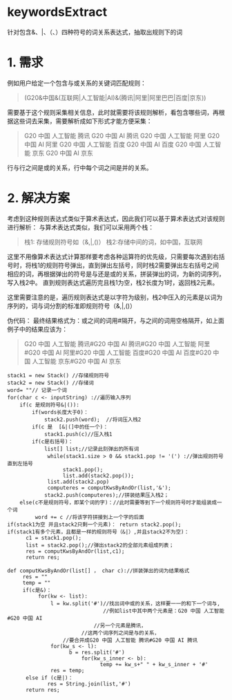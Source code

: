 # keywordsExtract
针对包含&amp;、|、（、）四种符号的词关系表达式，抽取出规则下的词

# 1. 需求
例如用户给定一个包含与或关系的关键词匹配规则：
> (G20&中国&(互联网|人工智能|AI)&(腾讯|阿里|阿里巴巴|百度|京东))

需要基于这个规则采集相关信息，此时就需要将该规则解析，看包含哪些词，再根据这些词去采集，需要解析成如下形式才能方便采集：
> G20 中国 人工智能 腾讯
G20 中国 AI 腾讯
G20 中国 人工智能 阿里
G20 中国 AI 阿里
G20 中国 人工智能 百度
G20 中国 AI 百度
G20 中国 人工智能 京东
G20 中国 AI 京东

行与行之间是或的关系，行中每个词之间是并的关系。

# 2. 解决方案
考虑到这种规则表达式类似于算术表达式，因此我们可以基于算术表达式对该规则进行解析：
与算术表达式类似，我们可以采用两个栈：
> 栈1: 存储规则符号如（&,|,()）
   栈2:存储中间的词，如中国，互联网

这里不用像算术表达式计算那样要考虑各种运算符的优先级，只需要每次遇到右括号时，将栈1的规则符号弹出，直到弹出左括号，同时栈2需要弹出左右括号之间相应的词，再根据弹出的符号是与还是或的关系，拼装弹出的词，为新的词序列，写入栈2中。
直到规则表达式遍历完且栈1为空，栈2长度为1时，返回栈2元素。

这里需要注意的是，遍历规则表达式是以字符为级别，栈2中压入的元素是以词为序列的，词与词分割的标准即规则符号（&,|,()）

伪代码：
最终结果格式为：或之间的词用#隔开，与之间的词用空格隔开，如上面例子中的结果应该为：
> G20 中国 人工智能 腾讯#G20 中国 AI 腾讯#G20 中国 人工智能 阿里#G20 中国 AI 阿里#G20 中国 人工智能 百度#G20 中国 AI 百度#G20 中国 人工智能 京东#G20 中国 AI 京东
```
stack1 = new Stack() //存储规则符号
stack2 = new Stack() //存储词
word= ""// 记录一个词
for(char c <- inputString) ://遍历输入序列
    if(c 是规则符号&|()):
        if(words长度大于0)：
            stack2.push(word);  //将词压入栈2
        if(c 是  [&|(]中的任一个)：
            stack1.push(c)//压入栈1
        if(c是右括号)：
            list[] list;//记录此刻弹出的所有词
             while(stack1.size > 0 && stack1.pop != '(') ://弹出规则符号直到左括号
                  stack1.pop();
                  list.add(stack2.pop());
             list.add(stack2.pop)
             computeres = computKwsByAndOr(list,'&');
            stack2.push(computeres);//拼装结果压入栈2；
    else(c不是规则符号，即某个词的字)：//此时需要等到下一个规则符号时才能组装成一个词   
         word += c //将该字符拼接到上一个字的后面 
if(stack1为空 并且stack2只剩一个元素)： return stack2.pop();
if(stack1有多个元素，且都是一样的规则符号（&|）,并且stack2不为空)：
      c1 = stack1.pop();
      list = stack2.pop();//弹出stack2的全部元素组成列表；
      res = computKwsByAndOr(list,c1);
      return res;

def computKwsByAndOr(list[] ， char c)://拼装弹出的词为结果格式
     res = ""
     temp = ""
     if(c是&)：
          for(kw <- list):
              l = kw.split('#')//找出词中或的关系，这样要一一的和下一个词与,
                               //例如list中其中两个元素是：G20 中国 人工智能#G20 中国 AI
                            //另一个元素是腾讯，
                        //这两个词序列之间是与的关系，
                  //要合并成G20 中国 人工智能 腾讯#G20 中国 AI 腾讯
              for(kw_s <- l):
                    b = res.split('#')
                        for(kw_s_inner <- b):
                              temp += kw_s+" " + kw_s_inner + '#'
              res = temp;
      else if (c是|)：
             res = String.join(list,'#')
      return res;

      
```




